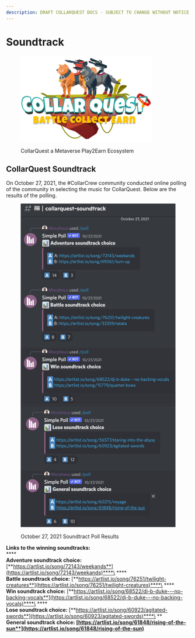 ```yaml
---
description: DRAFT COLLARQUEST DOCS - SUBJECT TO CHANGE WITHOUT NOTICE.
---
```


# Soundtrack

<figure><img src="../../../.gitbook/assets/CQ-Title.png" alt=""><figcaption><p>CollarQuest a Metaverse Play2Earn Ecosystem</p></figcaption></figure>

## CollarQuest Soundtrack

On October 27, 2021, the #CollarCrew community conducted online polling of the community in selecting the music for CollarQuest.  Below are the results of the polling.

<figure><img src="../../../.gitbook/assets/CollarQuest-Soundtrack.png" alt=""><figcaption><p>October 27, 2021 Soundtract Poll Results</p></figcaption></figure>

**Links to the winning soundtracks:**\
****\
**Adventure soundtrack choice:** [**https://artlist.io/song/72143/weekands**](https://artlist.io/song/72143/weekands)****\
****\
**Battle soundtrack choice:** [**https://artlist.io/song/76251/twilight-creatures**](https://artlist.io/song/76251/twilight-creatures)****\
****\
**Win soundtrack choice:** [**https://artlist.io/song/68522/dj-b-duke---no-backing-vocals**](https://artlist.io/song/68522/dj-b-duke---no-backing-vocals)****\
****\
**Lose soundtrack choice:** [**https://artlist.io/song/60923/agitated-swords**](https://artlist.io/song/60923/agitated-swords)****\
****\
**General soundtrack choice:** [**https://artlist.io/song/61848/rising-of-the-sun**](https://artlist.io/song/61848/rising-of-the-sun)****
